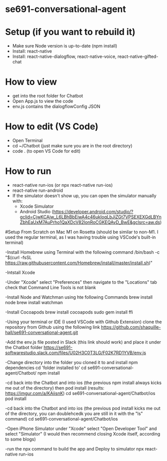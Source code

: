 # se691-conversational-agent

# Setup (if you want to rebuild it)
- Make sure Node version is up-to-date (npm install)
- Install: react-native
- Install: react-native-dialogflow, react-native-voice, react-native-gifted-chat

# How to view
- get into the root folder for Chatbot
- Open App.js to view the code
- env.js contains the dialogflowConfig JSON

# How to edit (VS Code)
- Open Terminal
- cd ~/Chatbot (just make sure you are in the root directory)
- code . (to open VS Code for edit)

# How to run
- react-native run-ios (or npx react-native run-ios)
- react-native run-android
- If the simulator doesn't show up, you can open the simulator manually with:
  + Xcode Simulator
  + Android Studio (https://developer.android.com/studio/?gclid=CjwKCAjw_L6LBhBbEiwA4c46ukIoqLbJjZGt7VPSEXEXGdLBYnZbhEaUxM7AuPrho1QaXDcV82lonRoCGKEQAvD_BwE&gclsrc=aw.ds)


#Setup From Scratch on Mac M1 on Rosetta (should be similar to non-M1.  I used the regular terminal, as I was having trouble using VSCode's built-in terminal)

-Install Homebrew using Terminal with the following command
/bin/bash -c "$(curl -fsSL https://raw.githubusercontent.com/Homebrew/install/master/install.sh)"

-Intstall Xcode

-Under "Xcode" select "Preferences" then navigate to the "Locations" tab check that Command Line Tools is not blank

-Install Node and Watchman using hte following Commands
brew install node
brew install watchman

-Install Cocoapods
brew install cocoapods
sudo gem install ffi

-Using your terminal or IDE (I used VSCode with Github Extension) clone the repository from Github using the following link
https://github.com/shaquille-hall/se691-conversational-agent.git

-Add the env.js file posted in Slack (this link should work) and place it under the Chatbot folder
https://se691-softwarestudio.slack.com/files/U02H3C0T3LG/F02K7RD1YVB/env.js

-Change directory into the folder you cloned it to and install npm dependencies
cd 'folder installed to'
cd se691-conversational-agent/Chatbot/
npm install

-cd back into the Chatbot and into ios (the previous npm install always kicks me out of the directory) then pod install (results: https://imgur.com/a/KAiisnK)
cd se691-conversational-agent/Chatbot/ios
pod install

-cd back into the Chatbot and into ios (the previous pod install kicks me out of the directory, you can doublehcedk you are still in it with the "ls" command)
cd se691-conversational-agent/Chatbot/ios

-Open iPhone Simulator under "Xcode" select "Open Developer Tool" and select "Simulator" (I would then recommend closing Xcode itself, according to some blogs)

-run the npx command to build the app and Deploy to simulator
npx react-native run-ios
